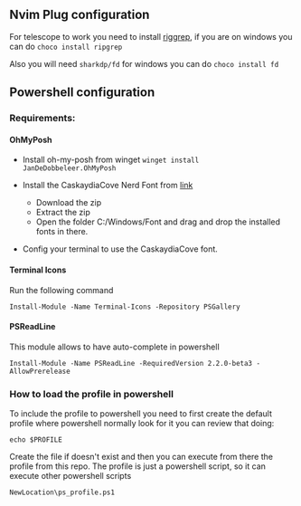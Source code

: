 ## Nvim Plug configuration

For telescope to work you need to install [riggrep](https://github.com/BurntSushi/ripgrep), if you are on windows
you can do `choco install ripgrep`

Also you will need `sharkdp/fd` for windows you can do `choco install fd`
## Powershell configuration

### Requirements:

#### OhMyPosh
- Install oh-my-posh from winget
    `winget install JanDeDobbeleer.OhMyPosh`

- Install the CaskaydiaCove Nerd Font from [link](https://www.nerdfonts.com/font-downloads)
    - Download the zip
    - Extract the zip
    - Open the folder C:/Windows/Font and drag and drop the installed fonts in there.

- Config your terminal to use the CaskaydiaCove font.

#### Terminal Icons

Run the following command

`Install-Module -Name Terminal-Icons -Repository PSGallery`

#### PSReadLine
This module allows to have auto-complete in powershell

```
Install-Module -Name PSReadLine -RequiredVersion 2.2.0-beta3 -AllowPrerelease
```

### How to load the profile in powershell

To include the profile to powershell you need to first create the default profile where powershell normally look for it
you can review that doing:
```
echo $PROFILE
```

Create the file if doesn't exist and then you can execute from there the profile from this repo.
The profile is just a powershell script, so it can execute other powershell scripts

```
NewLocation\ps_profile.ps1
```
